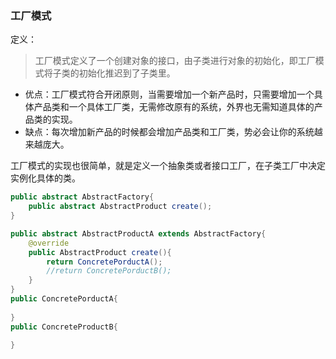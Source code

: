 ### 工厂模式

定义：

> 工厂模式定义了一个创建对象的接口，由子类进行对象的初始化，即工厂模式将子类的初始化推迟到了子类里。

* 优点：工厂模式符合开闭原则，当需要增加一个新产品时，只需要增加一个具体产品类和一个具体工厂类，无需修改原有的系统，外界也无需知道具体的产品类的实现。
* 缺点：每次增加新产品的时候都会增加产品类和工厂类，势必会让你的系统越来越庞大。

工厂模式的实现也很简单，就是定义一个抽象类或者接口工厂，在子类工厂中决定实例化具体的类。

~~~java
public abstract AbstractFactory{
    public abstract AbstractProduct create();
}

public abstract AbstractProductA extends AbstractFactory{
    @override
    public AbstractProduct create(){
        return ConcretePorductA();
        //return ConcretePorductB();
    }
}
public ConcretePorductA{
    
}
public ConcreteProductB{
    
}
~~~


